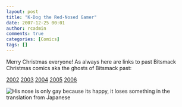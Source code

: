 ```yaml
---
layout: post
title: "K-Dog the Red-Nosed Gamer"
date: 2007-12-25 00:01
author: rcadmin
comments: true
categories: [Comics]
tags: []
---
```

Merry Christmas everyone! As always here are links to past Bitsmack Christmas comics aka the ghosts of Bitsmack past:

<a href="http://bitsmack.com/wp/2002/12/25/deck-the-halls-with-balls-of-monkeys/">2002</a>
<a href="http://bitsmack.com/wp/2003/12/24/twas-the-day/">2003</a>
<a href="http://bitsmack.com/wp/2004/12/23/my-favorite-games/">2004</a>
<a href="http://bitsmack.com/wp/2005/12/24/its-a-wonderful-bitsmack/">2005</a>
<a href="http://bitsmack.com/wp/2006/12/24/a-gamers-carol/">2006</a>

<img src='http://dl.bitsmack.com/uploads/2007/12/20071225.jpg' title='His nose is only gay because its happy, it loses something in the translation from Japanese' />
